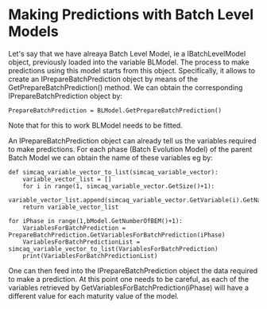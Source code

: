 # Making Predictions with Batch Level Models

Let's say that we have alreaya Batch Level Model, ie a IBatchLevelModel object, previously loaded into the variable BLModel. 
The process to make predictions using this model starts from this object.
Specifically, it allows to create an IPrepareBatchPrediction object by means of the GetPrepareBatchPrediction() method. We can obtain
the corresponding IPrepareBatchPrediction object by:
```
PrepareBatchPrediction = BLModel.GetPrepareBatchPrediction()
```

Note that for this to work BLModel needs to be fitted.

An IPrepareBatchPrediction object can already tell us the variables required to make predictions. For each phase (Batch Evolution Model)
of the parent Batch Model we can obtain the name of these variables eg by:
```
def simcaq_variable_vector_to_list(simcaq_variable_vector):
    variable_vector_list = []
    for i in range(1, simcaq_variable_vector.GetSize()+1):
        variable_vector_list.append(simcaq_variable_vector.GetVariable(i).GetName(1))
    return variable_vector_list

for iPhase in range(1,bModel.GetNumberOfBEM()+1):
    VariablesForBatchPrediction = PrepareBatchPrediction.GetVariablesForBatchPrediction(iPhase)
    VariablesForBatchPredictionList = simcaq_variable_vector_to_list(VariablesForBatchPrediction)
    print(VariablesForBatchPredictionList)
```

One can then feed into the IPrepareBatchPrediction object the data required to make a prediction.
At this point one needs to be careful, as each of the variables retrieved by GetVariablesForBatchPrediction(iPhase) will 
have a different value for each maturity value of the model.




